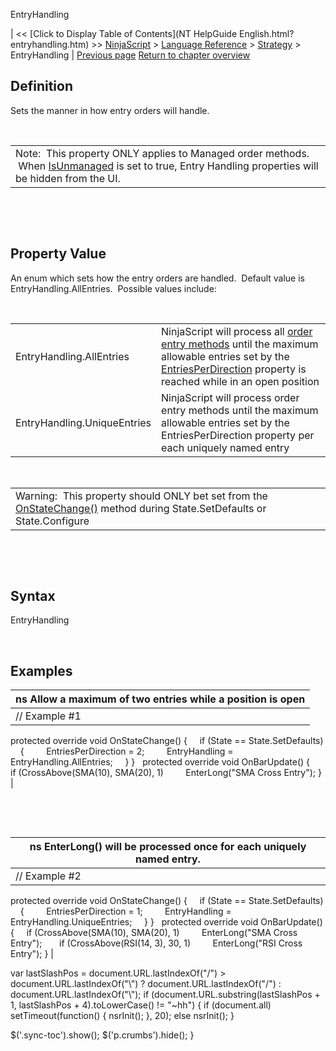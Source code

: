 ﻿










 


EntryHandling







| &lt;&lt; [Click to Display Table of Contents](NT HelpGuide English.html?entryhandling.htm) &gt;&gt;
 [NinjaScript](ninjascript.htm) &gt; [Language Reference](language_reference_wip.htm) &gt; [Strategy](strategy.htm) &gt;
EntryHandling | [Previous page](entriesperdirection.htm)
[Return to chapter overview](strategy.htm)










Definition
----------


Sets the manner in how entry orders will handle.


 




|  |
| --- |
| Note:  This property ONLY applies to Managed order methods.  When [IsUnmanaged](isunmanaged.htm) is set to true, Entry Handling properties will be hidden from the UI. |



 


 


Property Value
--------------


An enum which sets how the entry orders are handled.  Default value is EntryHandling.AllEntries.  Possible values include:


 




|  |  |
| --- | --- |
| EntryHandling.AllEntries | NinjaScript will process all [order entry methods](order_methods.htm) until the maximum allowable entries set by the [EntriesPerDirection](entriesperdirection.htm) property is reached while in an open position |
| EntryHandling.UniqueEntries | NinjaScript will process order entry methods until the maximum allowable entries set by the EntriesPerDirection property per each uniquely named entry |



 




|  |
| --- |
| Warning:  This property should ONLY bet set from the [OnStateChange()](onstatechange.htm) method during State.SetDefaults or State.Configure |



 


 


Syntax
------


EntryHandling


 



Examples
--------




| ns Allow a maximum of two entries while a position is open |
| --- |
| // Example #1
protected override void OnStateChange() 
{
     if (State == State.SetDefaults)
     {
         EntriesPerDirection = 2;
         EntryHandling = EntryHandling.AllEntries;
     }
}
 
protected override void OnBarUpdate() 
{
     if (CrossAbove(SMA(10), SMA(20), 1)
         EnterLong("SMA Cross Entry");
} |



 


 




| ns EnterLong() will be processed once for each uniquely named entry. |
| --- |
| // Example #2
protected override void OnStateChange()
{
     if (State == State.SetDefaults)
     {
         EntriesPerDirection = 1;
         EntryHandling = EntryHandling.UniqueEntries;
     }
}
 
protected override void OnBarUpdate()
{
     if (CrossAbove(SMA(10), SMA(20), 1)
         EnterLong("SMA Cross Entry");
 
     if (CrossAbove(RSI(14, 3), 30, 1)
         EnterLong("RSI Cross Entry");
} |






 
 var lastSlashPos = document.URL.lastIndexOf("/") &gt; document.URL.lastIndexOf("\\") ? document.URL.lastIndexOf("/") : document.URL.lastIndexOf("\\");
 if (document.URL.substring(lastSlashPos + 1, lastSlashPos + 4).toLowerCase() != "~hh") {
 if (document.all) setTimeout(function() {
 nsrInit();
 }, 20);
 else nsrInit();
 }
 
 
 $('.sync-toc').show();
 $('p.crumbs').hide();
 }
 
 
 



